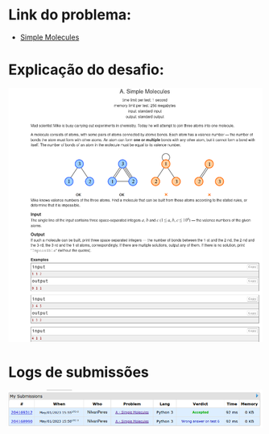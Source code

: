 # Link do problema:

- [Simple Molecules](https://codeforces.com/group/ibNhxWfOek/contest/341368/problem/A)

# Explicação do desafio:

![Simple Molecules](./assets/SimpleMolecules.png)

# Logs de submissões

![LogsSubmissao](./assets/LogExercA.png)